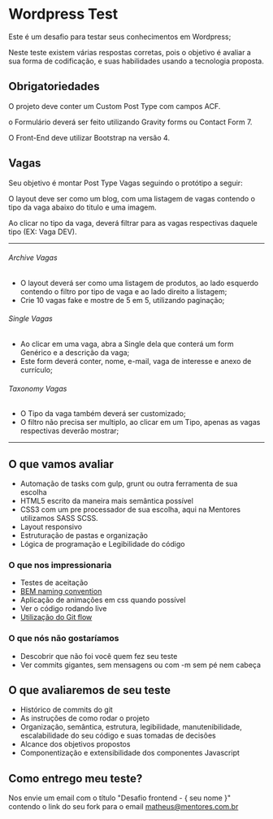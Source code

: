 # Wordpress Test

Este é um desafio para testar seus conhecimentos em Wordpress;

Neste teste existem várias respostas corretas, pois o objetivo é avaliar a sua forma de codificação, e suas habilidades usando a tecnologia proposta.

## Obrigatoriedades

O projeto deve conter um Custom Post Type com campos ACF.

o Formulário deverá ser feito utilizando Gravity forms ou Contact Form 7.

O Front-End deve utilizar Bootstrap na versão 4.

## Vagas

Seu objetivo é montar Post Type Vagas seguindo o protótipo a seguir:

O layout deve ser como um blog, com uma listagem de vagas contendo o tipo da vaga abaixo do titulo e uma imagem. 

Ao clicar no tipo da vaga, deverá filtrar para as vagas respectivas daquele tipo (EX: Vaga DEV).

------------


  ###### Archive Vagas
  
  * O layout deverá ser como uma listagem de produtos, ao lado esquerdo contendo o filtro por tipo de vaga e ao lado direito a listagem;
  * Crie 10 vagas fake e mostre de 5 em 5, utilizando paginação;
  
  ###### Single Vagas
  
  * Ao clicar em uma vaga, abra a Single dela que conterá um form Genérico e a descrição da vaga;
  * Este form deverá conter, nome, e-mail, vaga de interesse e anexo de currículo;
  
  ###### Taxonomy Vagas
  
  * O Tipo da vaga também deverá ser customizado;
  * O filtro não precisa ser multiplo, ao clicar em um Tipo, apenas as vagas respectivas deverão mostrar;

------------


## O que vamos avaliar

* Automação de tasks com gulp, grunt ou outra ferramenta de sua escolha
* HTML5 escrito da maneira mais semântica possível
* CSS3 com um pre processador de sua escolha, aqui na Mentores utilizamos SASS SCSS.
* Layout responsivo
* Estruturação de pastas e organização
* Lógica de programação e Legibilidade do código

### O que nos impressionaria

* Testes de aceitação
* [BEM naming convention](http://getbem.com/naming/)
* Aplicação de animações em css quando possível
* Ver o código rodando live
* [Utilização do Git flow](https://danielkummer.github.io/git-flow-cheatsheet/index.pt_BR.html)

### O que nós não gostaríamos

* Descobrir que não foi você quem fez seu teste
* Ver commits gigantes, sem mensagens ou com -m sem pé nem cabeça

## O que avaliaremos de seu teste

* Histórico de commits do git
* As instruções de como rodar o projeto
* Organização, semântica, estrutura, legibilidade, manutenibilidade, escalabilidade do seu código e suas tomadas de decisões
* Alcance dos objetivos propostos
* Componentização e extensibilidade dos componentes Javascript

## Como entrego meu teste?

Nos envie um email com o título "Desafio frontend - { seu nome }" contendo o link do seu fork para o email matheus@mentores.com.br
